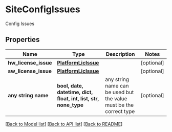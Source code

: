 # SiteConfigIssues

Config Issues

## Properties
Name | Type | Description | Notes
------------ | ------------- | ------------- | -------------
**hw_license_issue** | [**PlatformLicIssue**](PlatformLicIssue.md) |  | [optional] 
**sw_license_issue** | [**PlatformLicIssue**](PlatformLicIssue.md) |  | [optional] 
**any string name** | **bool, date, datetime, dict, float, int, list, str, none_type** | any string name can be used but the value must be the correct type | [optional]

[[Back to Model list]](../README.md#documentation-for-models) [[Back to API list]](../README.md#documentation-for-api-endpoints) [[Back to README]](../README.md)



